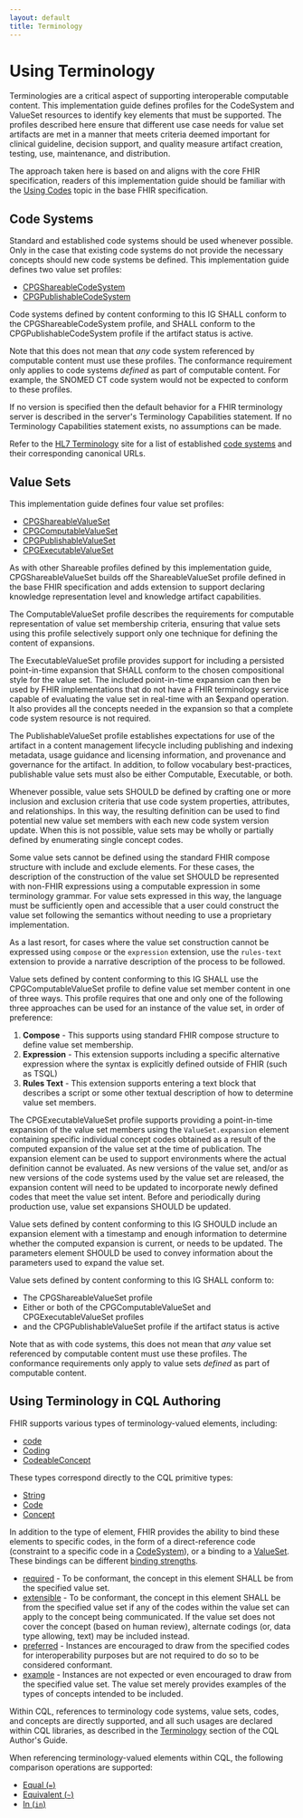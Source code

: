 ```yaml
---
layout: default
title: Terminology
---
```


# Using Terminology

Terminologies are a critical aspect of supporting interoperable computable content. This implementation guide defines profiles for the CodeSystem and ValueSet resources to identify key elements that must be supported. The profiles described here ensure that different use case needs for value set artifacts are met in a manner that meets criteria deemed important for clinical guideline, decision support, and quality measure artifact creation, testing, use, maintenance, and distribution.

The approach taken here is based on and aligns with the core FHIR specification, readers of this implementation guide should be familiar with the [Using Codes](http://hl7.org/fhir/R4/terminologies.html) topic in the base FHIR specification.

## Code Systems

Standard and established code systems should be used whenever possible. Only in the case that existing code systems do not provide the necessary concepts should new code systems be defined. This implementation guide defines two value set profiles:

* [CPGShareableCodeSystem](StructureDefinition-cpg-shareablecodesystem.html)
* [CPGPublishableCodeSystem](StructureDefinition-cpg-publishablecodesystem.html)

Code systems defined by content conforming to this IG SHALL conform to the CPGShareableCodeSystem profile, and SHALL conform to the CPGPublishableCodeSystem profile if the artifact status is active.

Note that this does not mean that _any_ code system referenced by computable content must use these profiles. The conformance requirement only applies to code systems _defined_ as part of computable content. For example, the SNOMED CT code system would not be expected to conform to these profiles.

If no version is specified then the default behavior for a FHIR terminology server is described in the server's Terminology Capabilities statement. If no Terminology Capabilities statement exists, no assumptions can be made.

Refer to the [HL7 Terminology](https://terminology.hl7.org/) site for a list of established [code systems](https://terminology.hl7.org/codesystems.html) and their corresponding canonical URLs.

## Value Sets

This implementation guide defines four value set profiles:

* [CPGShareableValueSet](StructureDefinition-cpg-shareablevalueset.html)
* [CPGComputableValueSet](StructureDefinition-cpg-computablevalueset.html)
* [CPGPublishableValueSet](StructureDefinition-cpg-publishablevalueset.html)
* [CPGExecutableValueSet](StructureDefinition-cpg-executablevalueset.html)

As with other Shareable profiles defined by this implementation guide, CPGShareableValueSet builds off the ShareableValueSet profile defined in the base FHIR specification and adds extension to support declaring knowledge representation level and knowledge artifact capabilities.

The ComputableValueSet profile describes the requirements for computable representation of value set membership criteria, ensuring that value sets using this profile selectively support only one technique for defining the content of expansions.

The ExecutableValueSet profile provides support for including a persisted point-in-time expansion that SHALL conform to the chosen compositional style for the value set. The included point-in-time expansion can then be used by FHIR implementations that do not have a FHIR terminology service capable of evaluating the value set in real-time with an $expand operation. It also provides all the concepts needed in the expansion so that a complete code system resource is not required.

The PublishableValueSet profile establishes expectations for use of the artifact in a content management lifecycle including publishing and indexing metadata, usage guidance and licensing information, and provenance and governance for the artifact. In addition, to follow vocabulary best-practices, publishable value sets must also be either Computable, Executable, or both.

Whenever possible, value sets SHOULD be defined by crafting one or more inclusion and exclusion criteria that use code system properties, attributes, and relationships. In this way, the resulting definition can be used to find potential new value set members with each new code system version update. When this is not possible, value sets may be wholly or partially defined by enumerating single concept codes.

Some value sets cannot be defined using the standard FHIR compose structure with include and exclude elements. For these cases, the description of the construction of the value set SHOULD be represented with non-FHIR expressions using a computable expression in some terminology grammar. For value sets expressed in this way, the language must be sufficiently open and accessible that a user could construct the value set following the semantics without needing to use a proprietary implementation.

As a last resort, for cases where the value set construction cannot be expressed using `compose` or the `expression` extension, use the `rules-text` extension to provide a narrative description of the process to be followed.

Value sets defined by content conforming to this IG SHALL use the CPGComputableValueSet profile to define value set member content in one of three ways. This profile requires that one and only one of the following three approaches can be used for an instance of the value set, in order of preference:

1. **Compose** - This supports using standard FHIR compose structure to define value set membership.
2. **Expression** - This extension supports including a specific alternative expression where the syntax is explicitly defined outside of FHIR (such as TSQL)
3. **Rules Text** - This extension supports entering a text block that describes a script or some other textual description of how to determine value set members.

The CPGExecutableValueSet profile supports providing a point-in-time expansion of the value set members using the `ValueSet.expansion` element containing specific individual concept codes obtained as a result of the computed expansion of the value set at the time of publication. The expansion element can be used to support environments where the actual definition cannot be evaluated. As new versions of the value set, and/or as new versions of the code systems used by the value set are released, the expansion content will need to be updated to incorporate newly defined codes that meet the value set intent. Before and periodically during production use, value set expansions SHOULD be updated.

Value sets defined by content conforming to this IG SHOULD include an expansion element with a timestamp and enough information to determine whether the computed expansion is current, or needs to be updated. The parameters element SHOULD be used to convey information about the parameters used to expand the value set.

Value sets defined by content conforming to this IG SHALL conform to:
* The CPGShareableValueSet profile
* Either or both of the CPGComputableValueSet and CPGExecutableValueSet profiles
* and the CPGPublishableValueSet profile if the artifact status is active

Note that as with code systems, this does not mean that _any_ value set referenced by computable content must use these profiles. The conformance requirements only apply to value sets _defined_ as part of computable content.

## Using Terminology in CQL Authoring

FHIR supports various types of terminology-valued elements, including:

* [code](http://hl7.org/fhir/datatypes.html#code)
* [Coding](http://hl7.org/fhir/datatypes.html#Coding)
* [CodeableConcept](http://hl7.org/fhir/datatypes.html#CodeableConcept)

These types correspond directly to the CQL primitive types:

* [String](https://cql.hl7.org/09-b-cqlreference.html#string-1)
* [Code](https://cql.hl7.org/09-b-cqlreference.html#code-1)
* [Concept](https://cql.hl7.org/09-b-cqlreference.html#concept-1)

In addition to the type of element, FHIR provides the ability to bind these elements to specific codes, in the form of a direct-reference code (constraint to a specific code in a [CodeSystem](http://hl7.org/fhir/codesystem.html)), or a binding to a [ValueSet](http://hl7.org/fhir/valueset.html). These bindings can be different [binding strengths](http://hl7.org/fhir/codesystem-binding-strength.html).

* [required](http://hl7.org/fhir/terminologies.html#required) - To be conformant, the concept in this element SHALL be from the specified value set.
* [extensible](http://hl7.org/fhir/terminologies.html#extensible) - To be conformant, the concept in this element SHALL be from the specified value set if any of the codes within the value set can apply to the concept being communicated. If the value set does not cover the concept (based on human review), alternate codings (or, data type allowing, text) may be included instead.
* [preferred](http://hl7.org/fhir/terminologies.html#preferred) - Instances are encouraged to draw from the specified codes for interoperability purposes but are not required to do so to be considered conformant.
* [example](http://hl7.org/fhir/terminologies.html#example) - Instances are not expected or even encouraged to draw from the specified value set. The value set merely provides examples of the types of concepts intended to be included.

Within CQL, references to terminology code systems, value sets, codes, and concepts are directly supported, and all such usages are declared within CQL libraries, as described in the [Terminology](https://cql.hl7.org/02-authorsguide.html#terminology) section of the CQL Author's Guide.

When referencing terminology-valued elements within CQL, the following comparison operations are supported:

* [Equal (`=`)](https://cql.hl7.org/09-b-cqlreference.html#equal-3)
* [Equivalent (`~`)](https://cql.hl7.org/09-b-cqlreference.html#equivalent-3)
* [In (`in`)](https://cql.hl7.org/09-b-cqlreference.html#in-valueset)
